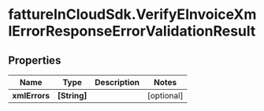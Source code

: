 # fattureInCloudSdk.VerifyEInvoiceXmlErrorResponseErrorValidationResult

## Properties

Name | Type | Description | Notes
------------ | ------------- | ------------- | -------------
**xmlErrors** | **[String]** |  | [optional] 



